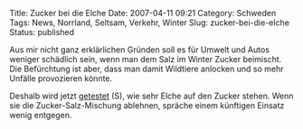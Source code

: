 Title: Zucker bei die Elche
Date: 2007-04-11 09:21
Category: Schweden
Tags: News, Norrland, Seltsam, Verkehr, Winter
Slug: zucker-bei-die-elche
Status: published

Aus mir nicht ganz erklärlichen Gründen soll es für Umwelt und Autos
weniger schädlich sein, wenn man dem Salz im Winter Zucker beimischt.
Die Befürchtung ist aber, dass man damit Wildtiere anlocken und so mehr
Unfälle provozieren könnte.

Deshalb wird jetzt
[getestet](http://www.sr.se/cgi-bin/jamtland/nyheter/artikel.asp?Artikel=1301781)
(S), wie sehr Elche auf den Zucker stehen. Wenn sie die
Zucker-Salz-Mischung ablehnen, spräche einem künftigen Einsatz wenig
entgegen.

